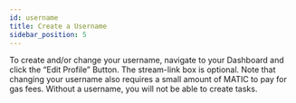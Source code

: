 ```yaml
---
id: username
title: Create a Username
sidebar_position: 5
---
```


To create and/or change your username, navigate to your Dashboard and click the “Edit Profile” Button. The stream-link box is optional. Note that changing your username also requires a small amount of MATIC to pay for gas fees. Without a username, you will not be able to create tasks.